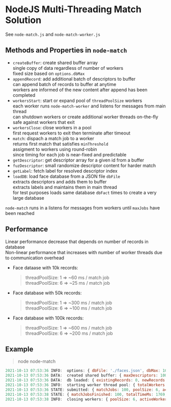 # NodeJS Multi-Threading Match Solution

See `node-match.js` and `node-match-worker.js`

## Methods and Properties in `node-match`

- `createBuffer`: create shared buffer array  
  single copy of data regardless of number of workers  
  fixed size based on `options.dbMax`
- `appendRecord`: add additional batch of descriptors to buffer  
  can append batch of records to buffer at anytime  
  workers are informed of the new content after append has been completed  
- `workersStart`: start or expand pool of `threadPoolSize` workers  
  each worker runs `node-match-worker` and listens for messages from main thread  
  can shutdown workers or create additional worker threads on-the-fly  
  safe against workers that exit  
- `workersClose`: close workers in a pool  
  first request workers to exit then terminate after timeout
- `match`: dispach a match job to a worker  
  returns first match that satisfies `minThreshold`  
  assigment to workers using round-robin  
  since timing for each job is near-fixed and predictable  
- `getDescriptor`: get descriptor array for a given id from a buffer
- `fuzDescriptor`: small randomize descriptor content for harder match
- `getLabel`: fetch label for resolved descriptor index  
- `loadDB`: load face database from a JSON file `dbFile`  
  extracts descriptors and adds them to buffer  
  extracts labels and maintains them in main thread  
  for test purposes loads same database `dbFact` times to create a very large database

`node-match` runs in a listens for messages from workers until `maxJobs` have been reached

## Performance

Linear performance decrease that depends on number of records in database  
Non-linear performance that increases with number of worker threads due to communication overhead

- Face dataase with 10k records:
  > threadPoolSize: 1 =>  ~60 ms / match job  
  > threadPoolSize: 6 =>  ~25 ms / match job
- Face database with 50k records:
  > threadPoolSize: 1 => ~300 ms / match job  
  > threadPoolSize: 6 => ~100 ms / match job
- Face database with 100k records:
  > threadPoolSize: 1 => ~600 ms / match job  
  > threadPoolSize: 6 => ~200 ms / match job

## Example

> node node-match

```js
2021-10-13 07:53:36 INFO:  options: { dbFile: './faces.json', dbMax: 10000, threadPoolSize: 6, workerSrc: './node-match-worker.js', debug: false, minThreshold: 0.9, descLength: 1024 }
2021-10-13 07:53:36 DATA:  created shared buffer: { maxDescriptors: 10000, totalBytes: 40960000, totalElements: 10240000 }
2021-10-13 07:53:36 DATA:  db loaded: { existingRecords: 0, newRecords: 5700 }
2021-10-13 07:53:36 INFO:  starting worker thread pool: { totalWorkers: 6, alreadyActive: 0 }
2021-10-13 07:53:36 STATE: submitted: { matchJobs: 100, poolSize: 6, activeWorkers: 6 }
2021-10-13 07:53:38 STATE: { matchJobsFinished: 100, totalTimeMs: 1769, averageTimeMs: 17.69 }
2021-10-13 07:53:38 INFO:  closing workers: { poolSize: 6, activeWorkers: 6 }
```
